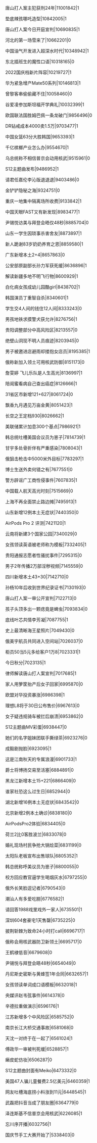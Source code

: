 唐山打人案主犯获刑24年|11001842|1

垫底辣孩哪吒造型|10842005|1

唐山打人案今日开庭宣判|10690835|1

河北的第一场雪来了|10662201|0

中国油气开发进入超深水时代|10348942|1

东北插班生的魔性口语|10318165|0

2022国庆档新片阵容|10219727|1

华为紧急增产Mate50系列|10146813|1

曾黎客串偷偷藏不住|10058460|0

谷爱凌参加斯坦福开学典礼|10032399|1

欧国联法国胜姆巴佩一条龙破门|9856496|0

DR钻戒成本4000卖1.5万|9703477|1

中国女篮63分大胜韩国|9653393|1

千亿槟榔产业怎么办|9554670|1

乌总统称不相信普京会动用核武|9515961|0

S12主题曲发布|9486952|1

请君任嘉伦李沁版退退退|9403486|0

金铲铲隐秘之海|9324751|0

重庆一地集中隔离场所收费|9133842|1

中国天眼FAST又有新发现|8983477|1

尹锡悦访美与拜登会晤仅48秒|8885704|0

山东一学生因琐事杀害舍友|8873897|1

新人跪谢83岁奶奶养育之恩|8859580|1

广东新增本土2+4|8657863|0

公安部原副部长孙力军获死缓|8636896|1

解读新疆多地不明飞行物|8600929|1

白化病女孩成幼儿园酷girl|8438702|1

韩国演员丁重智自杀|8340601|1

学生交4人间的钱住12人间|8333243|0

男孩地铁求摸警犬获允许|8276756|1

贵阳调整部分中高风险区|8213557|0

绝壁山洞现不明人员痕迹|8203945|0

男子被邀进店避雨却搂抱女店员|8195385|1

俄称新加入领土可用核武防御|8151173|0

詹雯婷 飞儿乐队是人生高光|8136997|1

陪闺蜜看病自己查出癌症|8126666|1

31省区市新增121+627|8061724|0

飘香九月遇见万亩金黄|8051423|1

长空之王定档930|8026662|1

美联储累计加息300个基点|7986921|1

韩总统吐槽美国会议员为崽子|7814739|1

甘宇多处骨折伴有严重感染|7808043|1

俄狙击枪击中5000米外目标|7783297|1

博士生送外卖何错之有|7677551|0

警方辟谣广工商性侵事件|7607835|1

中国载人航天高光时刻|7515669|0

上海不再全面禁止路边摊|7495913|1

山东新增12例本土无症状|7440350|0

AirPods Pro 2 评测|7421120|1

云南将新建3个国家公园|7340029|0

女孩领读英语被老师称为模板|7332405|1

贵阳通报志愿者性骚扰事件|7295315|0

男子2年传播2万部淫秽视频|7145559|0

四川新增本土43+30|7142710|0

孙杨10年后收到世界纪录证书|7130193|0

唐山打人案一审公开宣判|7122713|0

孩子头顶多出一颗痣竟是蜱虫|7093834|0

底线叶芯共情李芳凝|7087755|1

史上最清晰海王星照片|7049430|0

俄美宇航员共同进入空间站|7026037|0

柜员50当5元多给客户1万8|7023331|1

今日秋分|7023135|1

律师解读唐山打人案宣判|7017685|1

家人用箩筐抬产后女子回家|6995870|0

欧盟对华投资暴涨|6986398|1

理想L8将于30日公布售价|6967613|0

女子疑违规骑车被拦后崩溃|6953862|0

S12主题曲MV彩蛋|6938447|0

她们的名字姐妹团联手撕绿茶|6923276|0

成毅剧抛脸|6923095|1

这是江南秋天的专属浪漫|6901733|1

爵士将博扬交易至活塞|6884891|0

黑龙江新增本土15+221|6866409|0

谁家社恐这么过生日|6852944|0

湖北新增16例本土无症状|6843542|0

北京新增2例本土确诊|6838180|0

AirPodsPro2体验|6834405|0

荷兰2比0客胜波兰|6833078|0

婚礼现场村民争抢大锅烩菜|6831199|0

太阳队老板宣布出售球队|6805352|1

韩总统称呼美议员为崽子|6800055|0

校方回应教官逼学生喝烟灰水|6797255|0

俄外长笑脸逗记者|6790543|0

潮汕人有多爱吃朥|6776582|1

请回答1988戏里戏外一家人|6735501|1

深圳604套豪宅1天售罄|6735225|0

披荆斩棘为致命24小时打call|6696717|1

俄称会用核武器防卫新领土|6695717|0

王鹤棣低音|6679608|0

尹锡悦与拜登会晤48秒|6654049|0

丹尼斯史密斯与黄蜂签1年合同|6632657|1

女孩领读单词成口语模板|6632018|1

央媒评赵韦弦事件|6614378|0

辛德拉重做演示|6596176|1

江苏新增多个中风险区|6585752|0

南京长江大桥交通事故|6581068|0

天沈一对终于在一起了|6561024|1

傅政华一审被判死缓|6528857|1

癞皮蛇仿妆|6506287|0

S12主题曲封面有Meiko|6473332|0

美国47人骗儿童餐费2.5亿美元|6460359|1

网友吐槽海底捞小料涨到11元|6448545|1

武磊把抖音当成了朋友圈|6364779|0

泽连斯基不信普京会用核武|6226085|1

忘川序开播|6032756|1

国庆节手工大赛开始了|5338403|0

